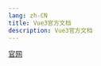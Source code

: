 ```yaml
---
lang: zh-CN
title: Vue3官方文档
description: Vue3官方文档
---
```


[官网](https://element-plus.org/zh-CN/component/button.html) 